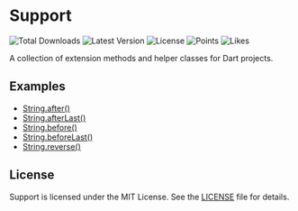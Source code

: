 # Support

![Total Downloads](https://img.shields.io/pub/dm/support)
![Latest Version](https://img.shields.io/pub/v/support)
![License](https://img.shields.io/github/license/filipprober/support)
![Points](https://img.shields.io/pub/points/support)
![Likes](https://img.shields.io/pub/likes/support)

A collection of extension methods and helper classes for Dart projects.

## Examples

- [String.after()](https://github.com/filipprober/support/blob/main/example/string/after.dart)
- [String.afterLast()](https://github.com/filipprober/support/blob/main/example/string/after_last.dart)
- [String.before()](https://github.com/filipprober/support/blob/main/example/string/before.dart)
- [String.beforeLast()](https://github.com/filipprober/support/blob/main/example/string/before_last.dart)
- [String.reverse()](https://github.com/filipprober/support/blob/main/example/string/reverse.dart)

## License

Support is licensed under the MIT License. See the [LICENSE](LICENSE) file for details.

